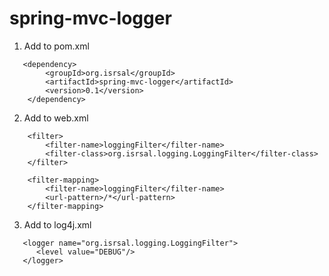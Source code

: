 spring-mvc-logger
=================
1. Add to pom.xml

```   
   <dependency>
        <groupId>org.isrsal</groupId>
        <artifactId>spring-mvc-logger</artifactId>
        <version>0.1</version>
    </dependency>
```

2. Add to web.xml

```
    <filter>
        <filter-name>loggingFilter</filter-name>
        <filter-class>org.isrsal.logging.LoggingFilter</filter-class>
    </filter>

    <filter-mapping>
        <filter-name>loggingFilter</filter-name>
        <url-pattern>/*</url-pattern>
    </filter-mapping>
```

3. Add to log4j.xml

```
   <logger name="org.isrsal.logging.LoggingFilter">
      <level value="DEBUG"/>
   </logger>
```
